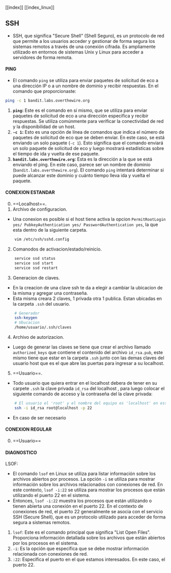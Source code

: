 [[index]]
[[index_linux]]

## SSH
- SSH, que significa "Secure Shell" (Shell Seguro), es un protocolo de red que permite a los usuarios acceder y gestionar de forma segura los sistemas remotos a través de una conexión cifrada. Es ampliamente utilizado en entornos de sistemas Unix y Linux para acceder a servidores de forma remota.


#### **PING**
- El comando `ping` se utiliza para enviar paquetes de solicitud de eco a una dirección IP o a un nombre de dominio y recibir respuestas. En el comando que proporcionaste:
```bash
ping -c 1 bandit.labs.overthewire.org
```
1. **`ping`:** Este es el comando en sí mismo, que se utiliza para enviar paquetes de solicitud de eco a una dirección específica y recibir respuestas. Se utiliza comúnmente para verificar la conectividad de red y la disponibilidad de un host.
2. **`-c 1`:** Esto es una opción de línea de comandos que indica el número de paquetes de solicitud de eco que se deben enviar. En este caso, se está enviando un solo paquete (`-c 1`). Esto significa que el comando enviará un solo paquete de solicitud de eco y luego mostrará estadísticas sobre el tiempo de ida y vuelta de ese paquete.
3. **`bandit.labs.overthewire.org`:** Esta es la dirección a la que se está enviando el ping. En este caso, parece ser un nombre de dominio (`bandit.labs.overthewire.org`). El comando `ping` intentará determinar si puede alcanzar este dominio y cuánto tiempo lleva ida y vuelta el paquete.


#### **CONEXION ESTANDAR**
0. ==Localhost==.
1. Archivo de configuracion.
- Una conexion es posible si el host tiene activa la opcion `PermitRootLogin yes/ PubkeyAuthentication yes/ PasswordAuthentication yes`, la que esta dentro de la siguiente carpeta.
```bash
	vim /etc/ssh/sshd.config
``` 
2. Comanodos de activacion/estado/reinicio. 
```bash
	service ssd status
	service ssd start
	service ssd restart
``` 
3. Generacion de claves.
- En la creacion de una clave ssh te da a elegir a cambiar la ubicacion de la misma y agregar una contraseña. 
- Esta misma creara 2 claves, 1 privada otra 1 publica. Estan ubicadas en la carpeta `.ssh` del usuario.
```bash
	# Generador
	ssh-keygen
	# Ubucacion
	/home/usuario/.ssh/claves
```
4. Archivo de autorizacion.
- Luego de generar las claves se tiene que crear el archivo llamado `authorized_keys` que contiene el contenido del archivo `id_rsa.pub`, este mismo tiene que estar en la carpeta `.ssh` junto con las demas claves del usuario host que es el que abre las puertas para ingresar a su localhost.
5. ==Usuario==.
- Todo usuario que quiera entrar en el localhost debera de tener en su carpete `.ssh` la clave privada `id_rsa` del localhost , para luego colocar el siguiente comando de acceso y la contraseña del la clave privada:
```bash
	# El usuario el 'root' y el nombre del equipo es 'localhost' en este caso.
	ssh -i id_rsa root@localhost -p 22
``` 
- En caso de ser necesario 

#### **CONEXION REGULAR**
0. ==Usuario==



#### **DIAGNOSTICO**

LSOF:
- El comando `lsof` en Linux se utiliza para listar información sobre los archivos abiertos por procesos. La opción `-i` se utiliza para mostrar información sobre los archivos relacionados con conexiones de red. En este contexto, `lsof -i:22` se utiliza para mostrar los procesos que están utilizando el puerto 22 en el sistema.
- Entonces, `lsof -i:22` muestra los procesos que están utilizando o tienen abierta una conexión en el puerto 22. En el contexto de conexiones de red, el puerto 22 generalmente se asocia con el servicio SSH (Secure Shell), que es un protocolo utilizado para acceder de forma segura a sistemas remotos.
1. `lsof`: Este es el comando principal que significa "List Open Files". Proporciona información detallada sobre los archivos que están abiertos por los procesos en el sistema.
2. `-i`: Es la opción que especifica que se debe mostrar información relacionada con conexiones de red.
3. `:22`: Especifica el puerto en el que estamos interesados. En este caso, el puerto 22.







